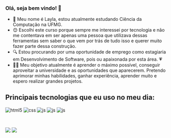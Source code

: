### Olá, seja bem vindo! 👋

<!--
**Raissalayla16/RaissaLayla16** is a ✨ _special_ ✨ repository because its `README.md` (this file) appears on your GitHub profile.

Here are some ideas to get you started:

- 🔭 I’m currently working on ...
- 🌱 I’m currently learning ...
- 👯 I’m looking to collaborate on ...
- 🤔 I’m looking for help with ...
- 💬 Ask me about ...
- 📫 How to reach me: ...
- 😄 Pronouns: ...
- ⚡ Fun fact: ...
-->

- 🌱 Meu nome é Layla, estou atualmente estudando Ciência da Computação na UFMG.
- 😊 Escolhi este curso porque sempre me interessei por tecnologia e não me contentava em ser apenas uma pessoa que utilizava dessas ferramentas sem saber o que vem por trás de tudo isso e querer muito fazer parte dessa construção.
- 🔍 Estou procurando por uma oportunidade de emprego como estagiaria em Desenvolvimento de Software, pois ou apaixonada por esta área. 💗
- 👩‍💻 Meu objetivo atualmente é aprender o máximo possível, conseguir aproveitar a universidade e as oportunidades que aparecerem. Pretendo aprimorar minhas habilidades, ganhar experiência, aprender muito e espero realizar grandes projetos.

## Principais tecnologias que eu uso no meu dia:

<div style="display: inline_block">
  <img align="center" alt="html5" src="https://img.shields.io/badge/HTML5-E34F26?style=for-the-badge&logo=html5&logoColor=white" />
  <img align="center" alt="css" src="https://img.shields.io/badge/CSS3-1572B6?style=for-the-badge&logo=css3&logoColor=white" />
  <img align="center" alt="js" src="https://img.shields.io/badge/JavaScript-F7DF1E?style=for-the-badge&logo=javascript&logoColor=black" />
  <img align="center" alt="js" src= "https://img.shields.io/badge/C-00599C?style=for-the-badge&logo=c&logoColor=white"/>
  <img align="center" alt="js" src= "https://img.shields.io/badge/C%2B%2B-00599C?style=for-the-badge&logo=c%2B%2B&logoColor=white"/>
  

          
          
</div><br/>
  
  ##
 
<div> 
  <a href = "mailto:raissalayla16@gmail.com"><img src="https://img.shields.io/badge/Gmail-D14836?style=for-the-badge&logo=gmail&logoColor=white" target="_blank"></a>
  <a href="https://www.linkedin.com/in/layla-raissa-56a9b1180/" target="_blank"><img src="https://img.shields.io/badge/-LinkedIn-%230077B5?style=for-the-badge&logo=linkedin&logoColor=white" target="_blank"></a> 
  
</div>
